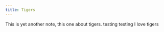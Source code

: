 ```yaml
---
title: Tigers
---
```


This is yet another note, this one about tigers.
testing testing I love tigers
